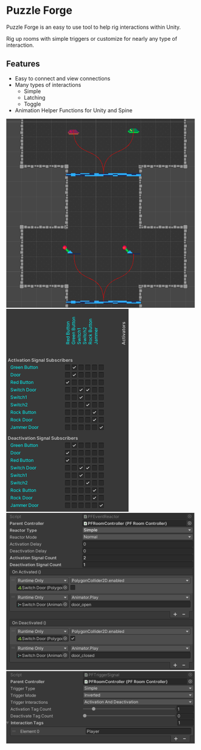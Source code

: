 # Puzzle Forge
Puzzle Forge is an easy to use tool to help rig interactions within Unity. 

Rig up rooms with simple triggers or customize for nearly any type of interaction. 

## Features
- Easy to connect and view connections
- Many types of interactions
  - Simple
  - Latching
  - Toggle
- Animation Helper Functions for Unity and Spine
     

![Connected Graphs](images/graph.png)
![Controller](images/roomcontroller.png)
![Reactor](images/reactor.png)
![Signal](images/signal.png)
